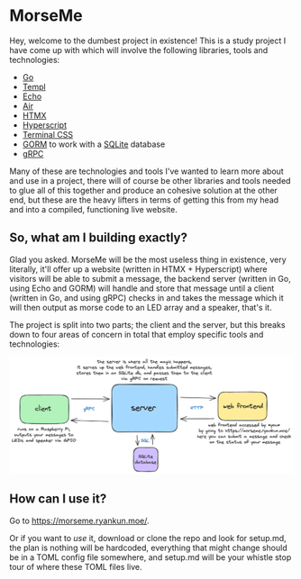 # MorseMe

Hey, welcome to the dumbest project in existence! This is a study project I have come up with which will involve the following libraries, tools and technologies:

- [Go](https://go.dev)
- [Templ](https://templ.guide)
- [Echo](https://echo.labstack.com)
- [Air](https://github.com/cosmtrek/air)
- [HTMX](https://htmx.org)
- [Hyperscript](https://hyperscript.org)
- [Terminal CSS](https://terminalcss.xyz)
- [GORM](https://gorm.io) to work with a [SQLite](https://www.sqlite.org/index.html) database
- [gRPC](https://grpc.io)

Many of these are technologies and tools I've wanted to learn more about and use in a project, there will of course be other libraries and tools needed to glue all of this together and produce an cohesive solution at the other end, but these are the heavy lifters in terms of getting this from my head and into a compiled, functioning live website.

## So, what am I building exactly?

Glad you asked. MorseMe will be the most useless thing in existence, very literally, it'll offer up a website (written in HTMX + Hyperscript) where visitors will be able to submit a message, the backend server (written in Go, using Echo and GORM) will handle and store that message until a client (written in Go, and using gRPC) checks in and takes the message which it will then output as morse code to an LED array and a speaker, that's it.

The project is split into two parts; the client and the server, but this breaks down to four areas of concern in total that employ specific tools and technologies:

![MorseMe Overview](overview.png "MorseMe Overview")

## How can I use it?

Go to https://morseme.ryankun.moe/.

Or if you want to *use* it, download or clone the repo and look for setup.md, the plan is nothing will be hardcoded, everything that might change should be in a TOML config file somewhere, and setup.md will be your whistle stop tour of where these TOML files live.